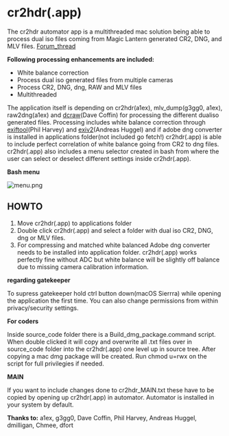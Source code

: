 # **cr2hdr(.app)** #
The cr2hdr automator app is a multithreaded mac solution being able to process dual iso files coming from Magic Lantern generated CR2, DNG, and MLV files. [Forum_thread](http://www.magiclantern.fm/forum/index.php?topic=15108.msg146822#msg146822)

**Following processing enhancements are included:**

* White balance correction
* Process dual iso generated files from multiple cameras
* Process CR2, DNG, dng, RAW and MLV files
* Multithreaded 

The application itself is depending on cr2hdr(a1ex), mlv_dump(g3gg0, a1ex), raw2dng(a1ex) and [dcraw](https://www.cybercom.net/~dcoffin/dcraw/)(Dave Coffin) for processing the different dualiso generated files.
Processing includes white balance correction through [exiftool](http://www.sno.phy.queensu.ca/~phil/exiftool/)(Phil Harvey) and [exiv2](http://www.exiv2.org/)(Andreas Huggel) and if adobe dng converter is installed in applications folder(not included go fetch!) cr2hdr(.app)  is able to include perfect correlation of white balance going from CR2 to dng files.
cr2hdr(.app) also includes a menu selector created in bash from where the user can select or deselect different settings inside cr2hdr(.app).


**Bash menu**

![menu.png](https://bitbucket.org/repo/Gkyeq9/images/615202290-menu.png)

## HOWTO ##

1. Move cr2hdr(.app) to applications folder
2. Double click cr2hdr(.app) and select a folder with dual iso CR2, DNG, dng or MLV files. 
3. For compressing and matched white balanced Adobe dng converter needs to be installed into application folder. cr2hdr(.app) works perfectly fine without ADC but white balance will be slightly off balance due to missing camera calibration information.

**regarding gatekeeper**

To supress gatekeeper hold ctrl button down(macOS Sierrra) while opening the application the first time. You can also change permissions from within privacy/security settings.

**For coders**

Inside source_code folder there is a Build_dmg_package.command script. When double clicked it will copy and overwrite all .txt files over in source_code folder into the cr2hdr(.app) one level up in source tree. After copying a mac dmg package will be created. Run chmod u=rwx on the script for full privilegies if needed.

**MAIN**
 
If you want to include changes done to cr2hdr_MAIN.txt these have to be copied by opening up cr2hdr(.app) in automator. Automator is installed in your system by default.



**Thanks to:** a1ex, g3gg0, Dave Coffin, Phil Harvey, Andreas Huggel, dmilligan, Chmee, dfort